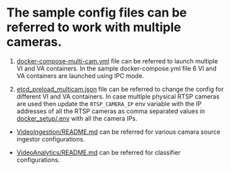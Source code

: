 # The sample config files can be referred to work with multiple cameras.

1. [docker-compose-multi-cam.yml](./docker-compose-multi-cam.yml) file can be referred to launch multiple VI and VA containers. In  the sample docker-compose.yml file 6 VI and VA containers are launched using IPC mode.

2. [etcd_preload_multicam.json](./etcd_preload_multicam.json) file can be referred to change the config for different VI and VA containers. In case multiple physical RTSP cameras are used then update the `RTSP_CAMERA_IP` env variable with the IP addresses of all the RTSP cameras as comma separated values in [docker_setup/.env](../../.env) with all the camera IPs.

* [VideoIngestion/README.md](../../../VideoIngestion/README.md) can be referred for various camara source ingestor configurations.

* [VideoAnalytics/README.md](../../../VideoAnalytics/README.md) can be referred for classifier configurations.